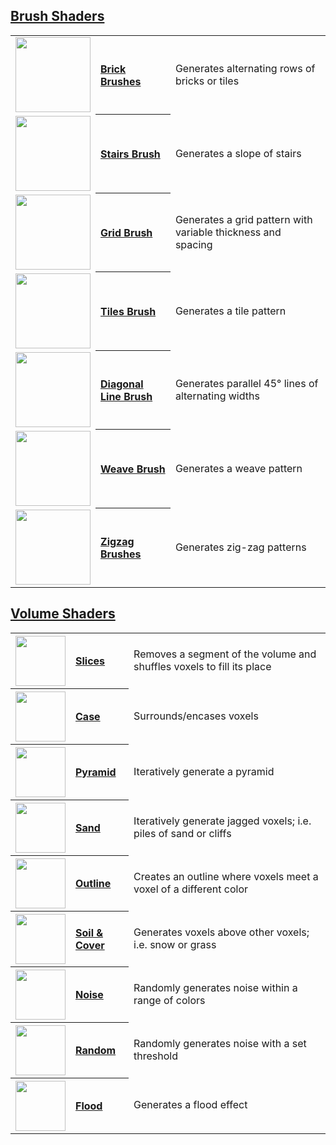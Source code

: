 ## [Brush Shaders](brush-shaders)

<table>
  <tbody>
    <tr>
        <td align="left"><a href="brick-brush"><img width="120" src="https://s3.amazonaws.com/misc.lachlanmcdonald.com/magicavoxel-shaders/caf97416-2a0d-4bde-a839-8f3f2d50e5a5/brick.png" alt=""></a></td>
        <th align="left"><a href="brick-brush">Brick Brushes</a></th>
        <td>Generates alternating rows of bricks or tiles</td>
    </tr>
    <tr>
        <td align="left"><a href="stairs-brush"><img width="120" src="https://s3.amazonaws.com/misc.lachlanmcdonald.com/magicavoxel-shaders/caf97416-2a0d-4bde-a839-8f3f2d50e5a5/stairs.png" alt=""></a></td>
        <th align="left"><a href="stairs-brush">Stairs Brush</a></th>
        <td>Generates a slope of stairs</td>
    </tr>
    <tr>
        <td align="left"><a href="grid-brush"><img width="120" src="https://s3.amazonaws.com/misc.lachlanmcdonald.com/magicavoxel-shaders/0.10.0/grid.png" alt=""></a></td>
        <th align="left"><a href="grid-brush">Grid Brush</a></th>
        <td>Generates a grid pattern with variable thickness and spacing</td>
    </tr>
    <tr>
        <td align="left"><a href="tiles-brush"><img width="120" src="https://s3.amazonaws.com/misc.lachlanmcdonald.com/magicavoxel-shaders/0.10.0/tiles.png" alt=""></a></td>
        <th align="left"><a href="tiles-brush">Tiles Brush</a></th>
        <td>Generates a tile pattern</td>
    </tr>
    <tr>
        <td align="left"><a href="diagonal-line-brush"><img width="120" src="https://s3.amazonaws.com/misc.lachlanmcdonald.com/magicavoxel-shaders/0.10.0/diagonal_lines.png" alt=""></a></td>
        <th align="left"><a href="diagonal-line-brush">Diagonal Line Brush</a></th>
        <td>Generates parallel 45° lines of alternating widths</td>
    </tr>
    <tr>
        <td align="left"><a href="diagonal-line-brush"><img width="120" src="https://s3.amazonaws.com/misc.lachlanmcdonald.com/magicavoxel-shaders/0.10.0/weave.png" alt=""></a></td>
        <th align="left"><a href="weave-brush">Weave Brush</a></th>
        <td>Generates a weave pattern</td>
    </tr>
    <tr>
        <td align="left"><a href="diagonal-line-brush"><img width="120" src="https://s3.amazonaws.com/misc.lachlanmcdonald.com/magicavoxel-shaders/0.10.0/zigzag.png" alt=""></a></td>
        <th align="left"><a href="zigzag-brush">Zigzag Brushes</a></th>
        <td>Generates zig-zag patterns</td>
    </tr>
  </tbody>
</table>

## [Volume Shaders](volume-shaders)

<table>
    <tr>
        <th align="left"><a href="slices"><img width="80" src="https://s3.amazonaws.com/misc.lachlanmcdonald.com/magicavoxel-shaders/caf97416-2a0d-4bde-a839-8f3f2d50e5a5/slice.png" alt=""></a></th>
        <th align="left"><a href="slices">Slices</a></th>
        <td>Removes a segment of the volume and shuffles voxels to fill its place</td>
    </tr>
    <tr>
        <th align="left"><a href="case"><img width="80" src="https://s3.amazonaws.com/misc.lachlanmcdonald.com/magicavoxel-shaders/caf97416-2a0d-4bde-a839-8f3f2d50e5a5/case.png" alt=""></a></th>
        <th align="left"><a href="case">Case</a></th>
        <td>Surrounds/encases voxels</td>
    </tr>
    <tr>
        <th align="left"><a href="pyramid"><img width="80" src="https://s3.amazonaws.com/misc.lachlanmcdonald.com/magicavoxel-shaders/caf97416-2a0d-4bde-a839-8f3f2d50e5a5/pyramid.png" alt=""></a></th>
        <th align="left"><a href="pyramid">Pyramid</a></th>
        <td>Iteratively generate a pyramid</td>
    </tr>
    <tr>
        <th align="left"><a href="sand"><img width="80" src="https://s3.amazonaws.com/misc.lachlanmcdonald.com/magicavoxel-shaders/caf97416-2a0d-4bde-a839-8f3f2d50e5a5/sand.png" alt=""></a></th>
        <th align="left"><a href="sand">Sand</a></th>
        <td>Iteratively generate jagged voxels; i.e. piles of sand or cliffs</td>
    </tr>
    <tr>
        <th align="left"><a href="outline"><img width="80" src="https://s3.amazonaws.com/misc.lachlanmcdonald.com/magicavoxel-shaders/caf97416-2a0d-4bde-a839-8f3f2d50e5a5/outline.png" alt=""></a></th>
        <th align="left"><a href="outline">Outline</a></th>
        <td>Creates an outline where voxels meet a voxel of a different color</td>
    </tr>
    <tr>
        <th align="left"><a href="Soil-&-Cover"><img width="80" src="https://s3.amazonaws.com/misc.lachlanmcdonald.com/magicavoxel-shaders/caf97416-2a0d-4bde-a839-8f3f2d50e5a5/soil_2.png" alt=""></a></th>
        <th align="left"><a href="Soil-&-Cover">Soil & Cover</a></th>
        <td>Generates voxels above other voxels; i.e. snow or grass</td>
    </tr>
    <tr>
        <th align="left"><a href="noise"><img width="80" src="https://s3.amazonaws.com/misc.lachlanmcdonald.com/magicavoxel-shaders/caf97416-2a0d-4bde-a839-8f3f2d50e5a5/noise.png" alt=""></a></th>
        <th align="left"><a href="noise">Noise</a></th>
        <td>Randomly generates noise within a range of colors</td>
    </tr>
    <tr>
        <th align="left"><a href="random"><img width="80" src="https://s3.amazonaws.com/misc.lachlanmcdonald.com/magicavoxel-shaders/caf97416-2a0d-4bde-a839-8f3f2d50e5a5/random.png" alt=""></a></th>
        <th align="left"><a href="random">Random</a></th>
        <td>Randomly generates noise with a set threshold</td>
    </tr>
    <tr>
        <th align="left"><a href="flood"><img width="80" src="https://s3.amazonaws.com/misc.lachlanmcdonald.com/magicavoxel-shaders/caf97416-2a0d-4bde-a839-8f3f2d50e5a5/flood.png" alt=""></a></th>
        <th align="left"><a href="flood">Flood</a></th>
        <td>Generates a flood effect</td>
    </tr>
</table>